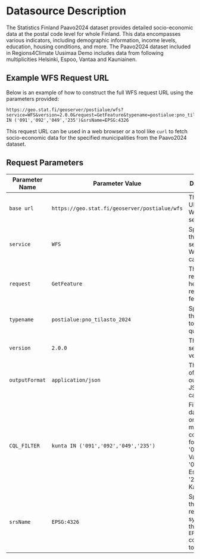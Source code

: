 # Datasource Description

The Statistics Finland Paavo2024 dataset provides detailed socio-economic data at the postal code level for whole Finland. This data encompasses various indicators, including demographic information, income levels, education, housing conditions, and more. The Paavo2024 dataset included in Regions4Climate Uusimaa Demo includes data from following multiplicities Helsinki, Espoo, Vantaa and Kauniainen.

## Example WFS Request URL

Below is an example of how to construct the full WFS request URL using the parameters provided:
```
https://geo.stat.fi/geoserver/postialue/wfs?service=WFS&version=2.0.0&request=GetFeature&typename=postialue:pno_tilasto_2024&outputFormat=application/json&CQL_FILTER=kunta IN ('091','092','049','235')&srsName=EPSG:4326
```

This request URL can be used in a web browser or a tool like `curl` to fetch socio-economic data for the specified municipalities from the Paavo2024 dataset.

## Request Parameters

| Parameter Name | Parameter Value | Description |
| -------------- | --------------- | ----------- |
| `base url` | `https://geo.stat.fi/geoserver/postialue/wfs` | The base URL for the WFS service. |
| `service` | `WFS` | Specifies the type of service, WFS in this case. |
| `request` | `GetFeature` | The type of request, here requesting a feature. |
| `typename` | `postialue:pno_tilasto_2024` | Specifies the dataset to be queried. |
| `version` | `2.0.0` | The WFS service version. |
| `outputFormat` | `application/json` | The format of the output, JSON in this case. |
| `CQL_FILTER` | `kunta IN ('091','092','049','235')` | Filters the data based on municipality codes. '091' for Helsinki, '092' for Vantaa, '049' for Espoo, and '235' for Kauniainen. |
| `srsName`       | `EPSG:4326`                                      | Specifies the spatial reference system for the output. `EPSG:4326` corresponds to WGS 84.        |
